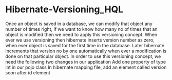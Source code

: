 # Hibernate-Versioning_HQL
Once an object is saved in a database, we can modify that object any number of times right, If we want to know how many no of times that an object is modified then we need to apply this versioning concept. When ever we use versioning then hibernate inserts version number as zero, when ever object is saved for the first time in the database.  Later hibernate increments that version no by one automatically when ever a modification is done on that particular object. In order to use this versioning concept, we need the following two changes in our application      Add one property of type int in our pojo class     In hibernate mapping file, add an element called version soon after id element
